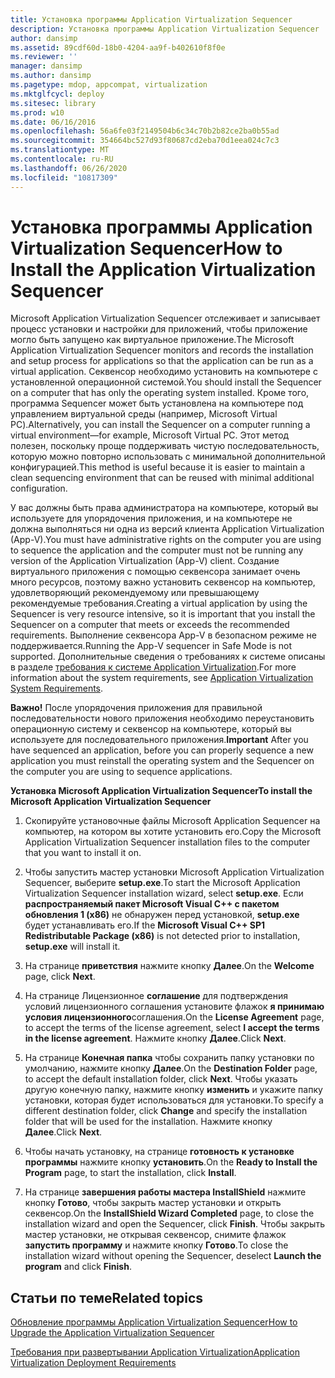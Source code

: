 ```yaml
---
title: Установка программы Application Virtualization Sequencer
description: Установка программы Application Virtualization Sequencer
author: dansimp
ms.assetid: 89cdf60d-18b0-4204-aa9f-b402610f8f0e
ms.reviewer: ''
manager: dansimp
ms.author: dansimp
ms.pagetype: mdop, appcompat, virtualization
ms.mktglfcycl: deploy
ms.sitesec: library
ms.prod: w10
ms.date: 06/16/2016
ms.openlocfilehash: 56a6fe03f2149504b6c34c70b2b82ce2ba0b55ad
ms.sourcegitcommit: 354664bc527d93f80687cd2eba70d1eea024c7c3
ms.translationtype: MT
ms.contentlocale: ru-RU
ms.lasthandoff: 06/26/2020
ms.locfileid: "10817309"
---
```

# <span data-ttu-id="fca02-103">Установка программы Application Virtualization Sequencer</span><span class="sxs-lookup"><span data-stu-id="fca02-103">How to Install the Application Virtualization Sequencer</span></span>


<span data-ttu-id="fca02-104">Microsoft Application Virtualization Sequencer отслеживает и записывает процесс установки и настройки для приложений, чтобы приложение могло быть запущено как виртуальное приложение.</span><span class="sxs-lookup"><span data-stu-id="fca02-104">The Microsoft Application Virtualization Sequencer monitors and records the installation and setup process for applications so that the application can be run as a virtual application.</span></span> <span data-ttu-id="fca02-105">Секвенсор необходимо установить на компьютере с установленной операционной системой.</span><span class="sxs-lookup"><span data-stu-id="fca02-105">You should install the Sequencer on a computer that has only the operating system installed.</span></span> <span data-ttu-id="fca02-106">Кроме того, программа Sequencer может быть установлена на компьютере под управлением виртуальной среды (например, Microsoft Virtual PC).</span><span class="sxs-lookup"><span data-stu-id="fca02-106">Alternatively, you can install the Sequencer on a computer running a virtual environment—for example, Microsoft Virtual PC.</span></span> <span data-ttu-id="fca02-107">Этот метод полезен, поскольку проще поддерживать чистую последовательность, которую можно повторно использовать с минимальной дополнительной конфигурацией.</span><span class="sxs-lookup"><span data-stu-id="fca02-107">This method is useful because it is easier to maintain a clean sequencing environment that can be reused with minimal additional configuration.</span></span>

<span data-ttu-id="fca02-108">У вас должны быть права администратора на компьютере, который вы используете для упорядочения приложения, и на компьютере не должна выполняться ни одна из версий клиента Application Virtualization (App-V).</span><span class="sxs-lookup"><span data-stu-id="fca02-108">You must have administrative rights on the computer you are using to sequence the application and the computer must not be running any version of the Application Virtualization (App-V) client.</span></span> <span data-ttu-id="fca02-109">Создание виртуального приложения с помощью секвенсора занимает очень много ресурсов, поэтому важно установить секвенсор на компьютер, удовлетворяющий рекомендуемому или превышающему рекомендуемые требования.</span><span class="sxs-lookup"><span data-stu-id="fca02-109">Creating a virtual application by using the Sequencer is very resource intensive, so it is important that you install the Sequencer on a computer that meets or exceeds the recommended requirements.</span></span> <span data-ttu-id="fca02-110">Выполнение секвенсора App-V в безопасном режиме не поддерживается.</span><span class="sxs-lookup"><span data-stu-id="fca02-110">Running the App-V sequencer in Safe Mode is not supported.</span></span> <span data-ttu-id="fca02-111">Дополнительные сведения о требованиях к системе описаны в разделе [требования к системе Application Virtualization](application-virtualization-system-requirements.md).</span><span class="sxs-lookup"><span data-stu-id="fca02-111">For more information about the system requirements, see [Application Virtualization System Requirements](application-virtualization-system-requirements.md).</span></span>

<span data-ttu-id="fca02-112">**Важно!**  После упорядочения приложения для правильной последовательности нового приложения необходимо переустановить операционную систему и секвенсор на компьютере, который вы используете для последовательного приложения.</span><span class="sxs-lookup"><span data-stu-id="fca02-112">**Important** After you have sequenced an application, before you can properly sequence a new application you must reinstall the operating system and the Sequencer on the computer you are using to sequence applications.</span></span>

 

**<span data-ttu-id="fca02-113">Установка Microsoft Application Virtualization Sequencer</span><span class="sxs-lookup"><span data-stu-id="fca02-113">To install the Microsoft Application Virtualization Sequencer</span></span>**

1.  <span data-ttu-id="fca02-114">Скопируйте установочные файлы Microsoft Application Sequencer на компьютер, на котором вы хотите установить его.</span><span class="sxs-lookup"><span data-stu-id="fca02-114">Copy the Microsoft Application Virtualization Sequencer installation files to the computer that you want to install it on.</span></span>

2.  <span data-ttu-id="fca02-115">Чтобы запустить мастер установки Microsoft Application Virtualization Sequencer, выберите **setup.exe**.</span><span class="sxs-lookup"><span data-stu-id="fca02-115">To start the Microsoft Application Virtualization Sequencer installation wizard, select **setup.exe**.</span></span> <span data-ttu-id="fca02-116">Если **распространяемый пакет Microsoft Visual C++ с пакетом обновления 1 (x86)** не обнаружен перед установкой, **setup.exe** будет устанавливать его.</span><span class="sxs-lookup"><span data-stu-id="fca02-116">If the **Microsoft Visual C++ SP1 Redistributable Package (x86)** is not detected prior to installation, **setup.exe** will install it.</span></span>

3.  <span data-ttu-id="fca02-117">На странице **приветствия** нажмите кнопку **Далее**.</span><span class="sxs-lookup"><span data-stu-id="fca02-117">On the **Welcome** page, click **Next**.</span></span>

4.  <span data-ttu-id="fca02-118">На странице Лицензионное **соглашение** для подтверждения условий лицензионного соглашения установите флажок **я принимаю условия лицензионного**соглашения.</span><span class="sxs-lookup"><span data-stu-id="fca02-118">On the **License Agreement** page, to accept the terms of the license agreement, select **I accept the terms in the license agreement**.</span></span> <span data-ttu-id="fca02-119">Нажмите кнопку **Далее**.</span><span class="sxs-lookup"><span data-stu-id="fca02-119">Click **Next**.</span></span>

5.  <span data-ttu-id="fca02-120">На странице **Конечная папка** чтобы сохранить папку установки по умолчанию, нажмите кнопку **Далее**.</span><span class="sxs-lookup"><span data-stu-id="fca02-120">On the **Destination Folder** page, to accept the default installation folder, click **Next**.</span></span> <span data-ttu-id="fca02-121">Чтобы указать другую конечную папку, нажмите кнопку **изменить** и укажите папку установки, которая будет использоваться для установки.</span><span class="sxs-lookup"><span data-stu-id="fca02-121">To specify a different destination folder, click **Change** and specify the installation folder that will be used for the installation.</span></span> <span data-ttu-id="fca02-122">Нажмите кнопку **Далее**.</span><span class="sxs-lookup"><span data-stu-id="fca02-122">Click **Next**.</span></span>

6.  <span data-ttu-id="fca02-123">Чтобы начать установку, на странице **готовность к установке программы** нажмите кнопку **установить**.</span><span class="sxs-lookup"><span data-stu-id="fca02-123">On the **Ready to Install the Program** page, to start the installation, click **Install**.</span></span>

7.  <span data-ttu-id="fca02-124">На странице **завершения работы мастера InstallShield** нажмите кнопку **Готово**, чтобы закрыть мастер установки и открыть секвенсор.</span><span class="sxs-lookup"><span data-stu-id="fca02-124">On the **InstallShield Wizard Completed** page, to close the installation wizard and open the Sequencer, click **Finish**.</span></span> <span data-ttu-id="fca02-125">Чтобы закрыть мастер установки, не открывая секвенсор, снимите флажок **запустить программу** и нажмите кнопку **Готово**.</span><span class="sxs-lookup"><span data-stu-id="fca02-125">To close the installation wizard without opening the Sequencer, deselect **Launch the program** and click **Finish**.</span></span>

## <span data-ttu-id="fca02-126">Статьи по теме</span><span class="sxs-lookup"><span data-stu-id="fca02-126">Related topics</span></span>


[<span data-ttu-id="fca02-127">Обновление программы Application Virtualization Sequencer</span><span class="sxs-lookup"><span data-stu-id="fca02-127">How to Upgrade the Application Virtualization Sequencer</span></span>](how-to-upgrade-the-application-virtualization-sequencer.md)

[<span data-ttu-id="fca02-128">Требования при развертывании Application Virtualization</span><span class="sxs-lookup"><span data-stu-id="fca02-128">Application Virtualization Deployment Requirements</span></span>](application-virtualization-deployment-requirements.md)

 

 





